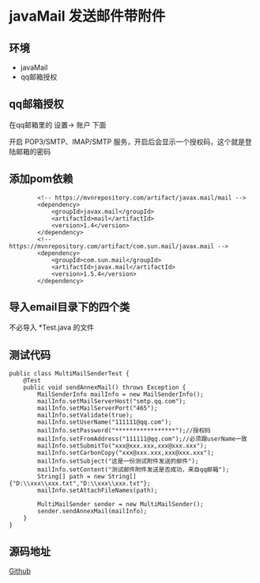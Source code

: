 # javaMail 发送邮件带附件
## 环境

+ javaMail
+ qq邮箱授权

## qq邮箱授权

在qq邮箱里的 设置-> 账户 下面

开启 POP3/SMTP、IMAP/SMTP 服务，开启后会显示一个授权码，这个就是登陆邮箱的密码

## 添加pom依赖

```
        <!-- https://mvnrepository.com/artifact/javax.mail/mail -->
        <dependency>
            <groupId>javax.mail</groupId>
            <artifactId>mail</artifactId>
            <version>1.4</version>
        </dependency>
        <!-- https://mvnrepository.com/artifact/com.sun.mail/javax.mail -->
        <dependency>
            <groupId>com.sun.mail</groupId>
            <artifactId>javax.mail</artifactId>
            <version>1.5.4</version>
        </dependency>
```

## 导入email目录下的四个类

不必导入 *Test.java 的文件

## 测试代码
```
public class MultiMailSenderTest {
    @Test
    public void sendAnnexMail() throws Exception {
        MailSenderInfo mailInfo = new MailSenderInfo();
        mailInfo.setMailServerHost("smtp.qq.com");
        mailInfo.setMailServerPort("465");
        mailInfo.setValidate(true);
        mailInfo.setUserName("111111@qq.com");
        mailInfo.setPassword("*****************");//授权码
        mailInfo.setFromAddress("111111@qq.com");//必须跟userName一致
        mailInfo.setSubmitTo("xxx@xxx.xxx,xxx@xxx.xxx");
        mailInfo.setCarbonCopy("xxx@xxx.xxx,xxx@xxx.xxx");
        mailInfo.setSubject("这是一份测试附件发送的邮件");
        mailInfo.setContent("测试邮件附件发送是否成功，来自qq邮箱");
        String[] path = new String[]{"D:\\xxx\\xxx.txt","D:\\xxx\\xxx.txt"};
        mailInfo.setAttachFileNames(path);

        MultiMailSender sender = new MultiMailSender();
        sender.sendAnnexMail(mailInfo);
    }
}
```

## 源码地址

[Github](https://github.com/zdRan/ProblemSolutions)